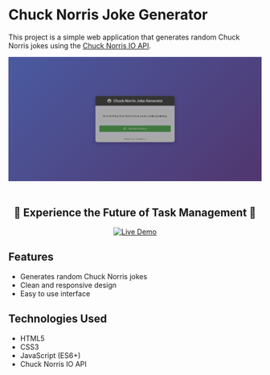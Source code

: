 # Chuck Norris Joke Generator

This project is a simple web application that generates random Chuck Norris jokes using the [Chuck Norris IO API](https://api.chucknorris.io/).

<div align="center">
  <img src="public/screenshot.png" alt="Pro Task Manager Screenshot" width="1000">

  <br>
  <br>

  <h2>🚀 Experience the Future of Task Management 🚀</h2>

  <a href="https://emre-javascript-chucknorris.netlify.app/" target="_blank">
    <img src="https://img.shields.io/badge/LIVE%20DEMO-Click%20Here-brightgreen?style=for-the-badge&logo=github" alt="Live Demo" height="50">
  </a>
</div>

## Features

- Generates random Chuck Norris jokes
- Clean and responsive design
- Easy to use interface

## Technologies Used

- HTML5
- CSS3
- JavaScript (ES6+)
- Chuck Norris IO API